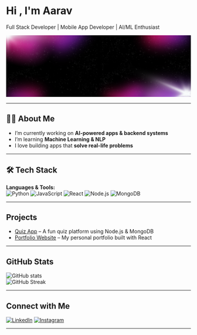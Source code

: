 # Hi , I'm Aarav  
Full Stack Developer |  Mobile App Developer | AI/ML Enthusiast  

![Banner](./banner.png)

---

## 👨‍💻 About Me
-  I’m currently working on **AI-powered apps & backend systems**  
-  I’m learning **Machine Learning & NLP**  
-  I love building apps that **solve real-life problems**    

---

## 🛠️ Tech Stack
**Languages & Tools:**  
![Python](https://img.shields.io/badge/-Python-3776AB?style=flat&logo=python&logoColor=white)
![JavaScript](https://img.shields.io/badge/-JavaScript-F7DF1E?style=flat&logo=javascript&logoColor=black)
![React](https://img.shields.io/badge/-React-61DAFB?style=flat&logo=react&logoColor=black)
![Node.js](https://img.shields.io/badge/-Node.js-339933?style=flat&logo=nodedotjs&logoColor=white)
![MongoDB](https://img.shields.io/badge/-MongoDB-47A248?style=flat&logo=mongodb&logoColor=white)

---

##  Projects
- [Quiz App](https://github.com/YOUR_USERNAME/quiz-app) – A fun quiz platform using Node.js & MongoDB  
- [Portfolio Website](https://yourportfolio.com) – My personal portfolio built with React  

---

## GitHub Stats
![GitHub stats](https://github-readme-stats.vercel.app/api?username=Ashu-Arudia&show_icons=true&theme=radical)  
![GitHub Streak](https://github-readme-streak-stats.herokuapp.com/?user=Ashu-Arudia&theme=radical)

---

##  Connect with Me
[![LinkedIn](https://img.shields.io/badge/-LinkedIn-0A66C2?style=flat&logo=linkedin&logoColor=white)](https://linkedin.com/in/yourid)
[![Instagram](https://img.shields.io/badge/-Instagram-E4405F?style=flat&logo=instagram&logoColor=white)](https://instagram.com/yourid)

---
